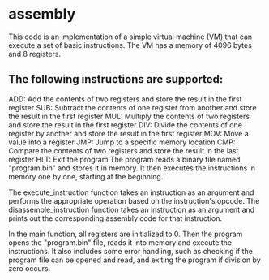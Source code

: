 # assembly
This code is an implementation of a simple virtual machine (VM) that can execute a set of basic instructions. The VM has a memory of 4096 bytes and 8 registers.

## The following instructions are supported:

ADD: Add the contents of two registers and store the result in the first register
SUB: Subtract the contents of one register from another and store the result in the first register
MUL: Multiply the contents of two registers and store the result in the first register
DIV: Divide the contents of one register by another and store the result in the first register
MOV: Move a value into a register
JMP: Jump to a specific memory location
CMP: Compare the contents of two registers and store the result in the last register
HLT: Exit the program
The program reads a binary file named "program.bin" and stores it in memory. It then executes the instructions in memory one by one, starting at the beginning.

The execute_instruction function takes an instruction as an argument and performs the appropriate operation based on the instruction's opcode. The disassemble_instruction function takes an instruction as an argument and prints out the corresponding assembly code for that instruction.

In the main function, all registers are initialized to 0. Then the program opens the "program.bin" file, reads it into memory and execute the instructions.
It also includes some error handling, such as checking if the program file can be opened and read, and exiting the program if division by zero occurs.
